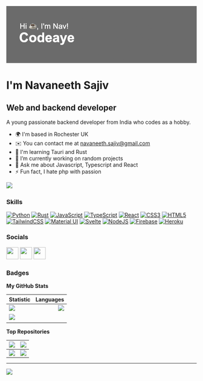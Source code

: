 ![Me](/header.png)

I'm Navaneeth Sajiv 
=======================================================================================================================================

Web and backend developer
-------------------------

A young passionate backend developer from India who codes as a hobby.

* 🌍  I'm based in Rochester UK
* ✉️  You can contact me at navaneeth.sajiv@gmail.com
* 🧠  I'm learning Tauri and Rust
* 🔭 I’m currently working on random projects
* 💬 Ask me about Javascript, Typescript and React
* ⚡ Fun fact, I hate php with passion

<a href="https://www.github.com/codeaye" target="_blank" rel="noreferrer"><img
src="https://img.shields.io/github/followers/codeaye?logo=github&style=for-the-badge&color=0891b2&labelColor=1c1917" /></a>

### Skills

<p align="left">
<a href="https://www.python.org/" target="_blank" rel="noreferrer"><img src="https://raw.githubusercontent.com/danielcranney/readme-generator/main/public/icons/skills/python-colored.svg" width="36" height="36" alt="Python" /></a>
<a href="https://www.rust-lang.org/" target="_blank" rel="noreferrer"><img src="https://raw.githubusercontent.com/danielcranney/readme-generator/main/public/icons/skills/rust-colored-dark.svg" width="36" height="36" alt="Rust" /></a>
<a href="https://developer.mozilla.org/en-US/docs/Web/JavaScript" target="_blank" rel="noreferrer"><img src="https://raw.githubusercontent.com/danielcranney/readme-generator/main/public/icons/skills/javascript-colored.svg" width="36" height="36" alt="JavaScript" /></a>
<a href="https://www.typescriptlang.org/" target="_blank" rel="noreferrer"><img src="https://raw.githubusercontent.com/danielcranney/readme-generator/main/public/icons/skills/typescript-colored.svg" width="36" height="36" alt="TypeScript" /></a>
<a href="https://reactjs.org/" target="_blank" rel="noreferrer"><img src="https://raw.githubusercontent.com/danielcranney/readme-generator/main/public/icons/skills/react-colored.svg" width="36" height="36" alt="React" /></a>
<a href="https://www.w3.org/TR/CSS/#css" target="_blank" rel="noreferrer"><img src="https://raw.githubusercontent.com/danielcranney/readme-generator/main/public/icons/skills/css3-colored.svg" width="36" height="36" alt="CSS3" /></a>
<a href="https://developer.mozilla.org/en-US/docs/Glossary/HTML5" target="_blank" rel="noreferrer"><img src="https://raw.githubusercontent.com/danielcranney/readme-generator/main/public/icons/skills/html5-colored.svg" width="36" height="36" alt="HTML5" /></a>
<a href="https://tailwindcss.com/" target="_blank" rel="noreferrer"><img src="https://raw.githubusercontent.com/danielcranney/readme-generator/main/public/icons/skills/tailwindcss-colored.svg" width="36" height="36" alt="TailwindCSS" /></a>
<a href="https://mui.com/" target="_blank" rel="noreferrer"><img src="https://raw.githubusercontent.com/danielcranney/readme-generator/main/public/icons/skills/materialui-colored.svg" width="36" height="36" alt="Material UI" /></a>
<a href="https://svelte.dev/" target="_blank" rel="noreferrer"><img src="https://raw.githubusercontent.com/danielcranney/readme-generator/main/public/icons/skills/svelte-colored.svg" width="36" height="36" alt="Svelte" /></a>
<a href="https://nodejs.org/en/" target="_blank" rel="noreferrer"><img src="https://raw.githubusercontent.com/danielcranney/readme-generator/main/public/icons/skills/nodejs-colored.svg" width="36" height="36" alt="NodeJS" /></a>
<a href="https://firebase.google.com/" target="_blank" rel="noreferrer"><img src="https://raw.githubusercontent.com/danielcranney/readme-generator/main/public/icons/skills/firebase-colored.svg" width="36" height="36" alt="Firebase" /></a>
<a href="https://www.heroku.com/" target="_blank" rel="noreferrer"><img src="https://raw.githubusercontent.com/danielcranney/readme-generator/main/public/icons/skills/heroku-colored.svg" width="36" height="36" alt="Heroku" /></a>
</p>


### Socials

<p align="left"> <a href="https://discord.com/users/👑 Nav#2457" target="_blank" rel="noreferrer"><img src="https://raw.githubusercontent.com/danielcranney/readme-generator/main/public/icons/socials/discord.svg" width="32" height="32" /></a> <a href="https://www.github.com/codeaye" target="_blank" rel="noreferrer"><img src="https://raw.githubusercontent.com/danielcranney/readme-generator/main/public/icons/socials/github-dark.svg" width="32" height="32" /></a> <a href="https://www.twitter.com/still_nav" target="_blank" rel="noreferrer"><img src="https://raw.githubusercontent.com/danielcranney/readme-generator/main/public/icons/socials/twitter.svg" width="32" height="32" /></a></p>

### Badges

<b>My GitHub Stats</b>

| Statistic     |  Languages     |
| :---       |           ---: |
| ![](https://github-readme-stats.vercel.app/api?username=codeaye&theme=dark&hide_border=true&include_all_commits=true&count_private=true)<br/>     |  ![](https://github-readme-stats.vercel.app/api/top-langs/?username=codeaye&theme=dark&hide_border=true&include_all_commits=true&count_private=true&layout=compact)   |
| ![](https://github-readme-streak-stats.herokuapp.com/?user=codeaye&theme=dark&hide_border=true)<br/>  |      |

<b>Top Repositories</b>

|   <a href="https://github.com/codeaye/auxilium" align="left"><img align="left" width="100%" src="https://github-readme-stats.vercel.app/api/pin/?username=codeaye&repo=auxilium&title_color=0891b2&text_color=ffffff&icon_color=0891b2&bg_color=1c1917&hide_border=true&locale=en" /></a>   |    <a href="https://github.com/codeaye/todo" align="left"><img align="left" width="100%" src="https://github-readme-stats.vercel.app/api/pin/?username=codeaye&repo=todo&title_color=0891b2&text_color=ffffff&icon_color=0891b2&bg_color=1c1917&hide_border=true&locale=en" /></a>   |
| :---       |           ---: |
| <a href="https://github.com/codeaye/minesweeper" align="left"><img align="left" width="100%" src="https://github-readme-stats.vercel.app/api/pin/?username=codeaye&repo=minesweeper&title_color=0891b2&text_color=ffffff&icon_color=0891b2&bg_color=1c1917&hide_border=true&locale=en" /></a>     |  <a href="https://github.com/codeaye/kolor" align="left"><img align="left" width="100%" src="https://github-readme-stats.vercel.app/api/pin/?username=codeaye&repo=kolor&title_color=0891b2&text_color=ffffff&icon_color=0891b2&bg_color=1c1917&hide_border=true&locale=en" /></a>     |

---
[![](https://visitcount.itsvg.in/api?id=codeaye&icon=6&color=12)](https://visitcount.itsvg.in)
